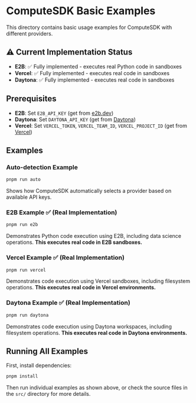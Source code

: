 # ComputeSDK Basic Examples

This directory contains basic usage examples for ComputeSDK with different providers.

## ⚠️ Current Implementation Status

- **E2B**: ✅ Fully implemented - executes real Python code in sandboxes
- **Vercel**: ✅ Fully implemented - executes real code in sandboxes
- **Daytona**: ✅ Fully implemented - executes real code in sandboxes

## Prerequisites
- **E2B**: Set `E2B_API_KEY` (get from [e2b.dev](https://e2b.dev))
- **Daytona**: Set `DAYTONA_API_KEY` (get from [Daytona](https://daytona.io))
- **Vercel**: Set `VERCEL_TOKEN`, `VERCEL_TEAM_ID`, `VERCEL_PROJECT_ID` (get from [Vercel](https://vercel.com))

## Examples

### Auto-detection Example
```bash
pnpm run auto
```
Shows how ComputeSDK automatically selects a provider based on available API keys.

### E2B Example ✅ (Real Implementation)
```bash
pnpm run e2b
```
Demonstrates Python code execution using E2B, including data science operations.
**This executes real code in E2B sandboxes.**

### Vercel Example ✅ (Real Implementation)
```bash
pnpm run vercel
```
Demonstrates code execution using Vercel sandboxes, including filesystem operations.
**This executes real code in Vercel environments.**

### Daytona Example ✅ (Real Implementation)
```bash
pnpm run daytona
```
Demonstrates code execution using Daytona workspaces, including filesystem operations.
**This executes real code in Daytona environments.**



## Running All Examples

First, install dependencies:
```bash
pnpm install
```

Then run individual examples as shown above, or check the source files in the `src/` directory for more details.